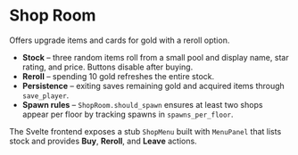 # Shop Room

Offers upgrade items and cards for gold with a reroll option.

- **Stock** – three random items roll from a small pool and display name, star rating, and price. Buttons disable after buying.
- **Reroll** – spending 10 gold refreshes the entire stock.
- **Persistence** – exiting saves remaining gold and acquired items through `save_player`.
- **Spawn rules** – `ShopRoom.should_spawn` ensures at least two shops appear per floor by tracking spawns in `spawns_per_floor`.

The Svelte frontend exposes a stub `ShopMenu` built with `MenuPanel` that lists stock and provides **Buy**, **Reroll**, and **Leave** actions.
